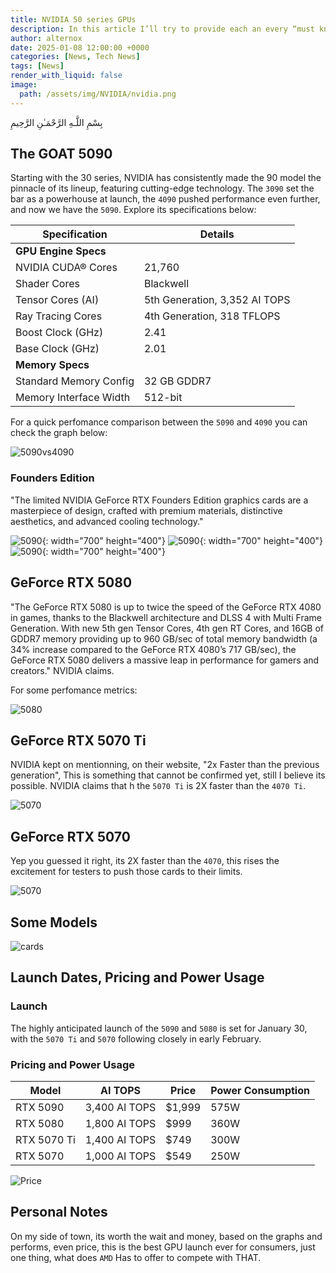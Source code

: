 ```yaml
---
title: NVIDIA 50 series GPUs
description: In this article I’ll try to provide each an every “must know” detail about the 50 series cards, in addition to some insights about the pricing NVIDIA shared and personal preference notes.
author: alternox
date: 2025-01-08 12:00:00 +0000
categories: [News, Tech News]
tags: [News]
render_with_liquid: false
image:
  path: /assets/img/NVIDIA/nvidia.png
---
```


بِسْمِ اللَّـهِ الرَّحْمَـٰنِ الرَّحِيمِ


## The GOAT 5090

Starting with the 30 series, NVIDIA has consistently made the 90 model the pinnacle of its lineup, featuring cutting-edge technology. The `3090` set the bar as a powerhouse at launch, the `4090` pushed performance even further, and now we have the `5090`. Explore its specifications below:

| **Specification**            | **Details**                     |
|-------------------------------|----------------------------------|
| **GPU Engine Specs**          |                                  |
| NVIDIA CUDA® Cores            | 21,760                          |
| Shader Cores                  | Blackwell                       |
| Tensor Cores (AI)             | 5th Generation, 3,352 AI TOPS   |
| Ray Tracing Cores             | 4th Generation, 318 TFLOPS      |
| Boost Clock (GHz)             | 2.41                            |
| Base Clock (GHz)              | 2.01                            |
| **Memory Specs**              |                                  |
| Standard Memory Config        | 32 GB GDDR7                     |
| Memory Interface Width        | 512-bit                         |

For a quick perfomance comparison between the `5090` and `4090` you can check the graph below:

![5090vs4090](https://www.nvidia.com/content/dam/en-zz/Solutions/geforce/news/rtx-50-series-graphics-cards-gpu-laptop-announcements/nvidia-geforce-rtx-5090-performance-chart.jpg)

### Founders Edition

"The limited NVIDIA GeForce RTX Founders Edition graphics cards are a masterpiece of design, crafted with premium materials, distinctive aesthetics, and advanced cooling technology."

![5090](https://www.nvidia.com/content/dam/en-zz/Solutions/geforce/news/rtx-50-series-graphics-cards-gpu-laptop-announcements/geforce-rtx-5090-founders-edition-photo-004.png){: width="700" height="400"}
![5090](https://www.nvidia.com/content/dam/en-zz/Solutions/geforce/news/rtx-50-series-graphics-cards-gpu-laptop-announcements/geforce-rtx-5090-founders-edition-photo-006.png){: width="700" height="400"}
![5090](https://www.nvidia.com/content/dam/en-zz/Solutions/geforce/news/rtx-50-series-graphics-cards-gpu-laptop-announcements/geforce-rtx-5090-founders-edition-photo-005.png){: width="700" height="400"}

## GeForce RTX 5080

"The GeForce RTX 5080 is up to twice the speed of the GeForce RTX 4080 in games, thanks to the Blackwell architecture and DLSS 4 with Multi Frame Generation. With new 5th gen Tensor Cores, 4th gen RT Cores, and 16GB of GDDR7 memory providing up to 960 GB/sec of total memory bandwidth (a 34% increase compared to the GeForce RTX 4080’s 717 GB/sec), the GeForce RTX 5080 delivers a massive leap in performance for gamers and creators." NVIDIA claims.

For some perfomance metrics:

![5080](https://www.nvidia.com/content/dam/en-zz/Solutions/geforce/news/rtx-50-series-graphics-cards-gpu-laptop-announcements/nvidia-geforce-rtx-5080-performance-chart.jpg)

## GeForce RTX 5070 Ti

NVIDIA kept on mentionning, on their website, "2x Faster than the previous generation", This is something that cannot be confirmed yet, still I believe its possible. NVIDIA claims that h the `5070 Ti` is 2X faster than the `4070 Ti`.

![5070](https://www.nvidia.com/content/dam/en-zz/Solutions/geforce/news/rtx-50-series-graphics-cards-gpu-laptop-announcements/nvidia-geforce-rtx-5070-ti-performance-chart.jpg)

## GeForce RTX 5070

Yep you guessed it right, its 2X faster than the `4070`, this rises the excitement for testers to push those cards to their limits.

![5070](https://www.nvidia.com/content/dam/en-zz/Solutions/geforce/news/rtx-50-series-graphics-cards-gpu-laptop-announcements/nvidia-geforce-rtx-5070-performance-chart.jpg)

## Some Models

![cards](https://www.nvidia.com/content/dam/en-zz/Solutions/geforce/news/rtx-50-series-graphics-cards-gpu-laptop-announcements/geforce-rtx-5070-ti-partner-cards.jpg)

## Launch Dates, Pricing and Power Usage

### Launch

The highly anticipated launch of the `5090` and `5080` is set for January 30, with the `5070 Ti` and `5070` following closely in early February.

### Pricing and Power Usage

| **Model**      | **AI TOPS**  | **Price** | **Power Consumption** |
|-----------------|--------------|-----------|------------------------|
| RTX 5090       | 3,400 AI TOPS | $1,999    | 575W                  |
| RTX 5080       | 1,800 AI TOPS | $999      | 360W                  |
| RTX 5070 Ti    | 1,400 AI TOPS | $749      | 300W                  |
| RTX 5070       | 1,000 AI TOPS | $549      | 250W                  |



![Price](https://pbs.twimg.com/media/GgqKcrEboAEJ3Gn?format=jpg&name=4096x4096)

## Personal Notes

On my side of town, its worth the wait and money, based on the graphs and performs, even price, this is the best GPU launch ever for consumers, just one thing, what does `AMD` Has to offer to compete with THAT. 